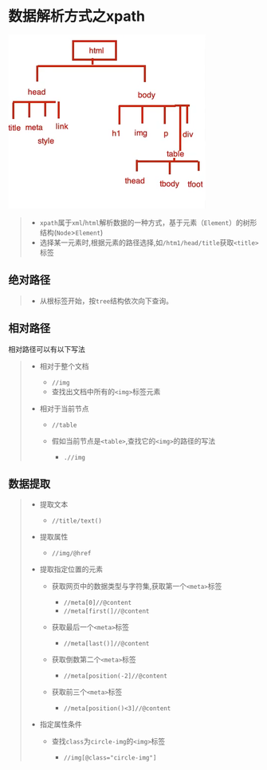 # 数据解析方式之xpath

![img_1.png](..%2Fimg%2Fimg_1.png)

> * `xpath`属于`xml`/`html`解析数据的一种方式，基于元素（`Element`）的树形结构(`Node`>`Element`)
> * 选择某一元素时,根据元素的路径选择,如`/htm1/head/title`获取`<title>`标签

## 绝对路径

> * 从根标签开始，按`tree`结构依次向下查询。

## 相对路径

相对路径可以有以下写法

> * 相对于整个文档
>
>   * `//img`
>   * 查找出文档中所有的`<img>`标签元素
> * 相对于当前节点
>
>   * `//table`
>   * 假如当前节点是`<table>`,查找它的`<img>`的路径的写法
>
>     * `.//img`


## 数据提取

> * 提取文本
>
>   * `//title/text()`
> * 提取属性
>
>   * `//img/@href`
> * 提取指定位置的元素
>
>   * 获取网页中的数据类型与字符集,获取第一个`<meta>`标签
>
>     * `//meta[0]//@content`
>     * `//meta[first(]//@content`
>   * 获取最后一个`<meta>`标签
>
>     * `//meta[last()]//@content`
>   * 获取倒数第二个`<meta>`标签
>
>     * `//meta[position(-2]//@content`
>   * 获取前三个`<meta>`标签
>
>     * `//meta[position()<3]//@content`
> * 指定属性条件
>
>   * 查找`class`为`circle-img`的`<img>`标签
>
>     * `//img[@class="circle-img"]`